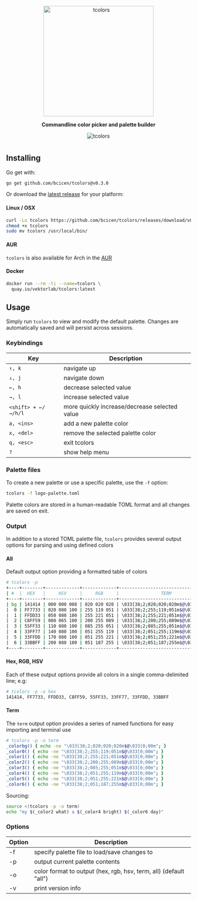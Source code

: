 <p align="center"><img width="300px" src="https://bradley.codes/static/img/tcolors/logo.png" alt="tcolors"/></p>

**<p align="center">Commandline color picker and palette builder</p>**

<p align="center"><img src="https://bradley.codes/static/img/tcolors/screencap.png" alt="tcolors"/></p>

#

## Installing

Go get with:

```bash
go get github.com/bcicen/tcolors@v0.3.0
```

Or download the [latest release](https://github.com/bcicen/tcolors/releases) for your platform:

#### Linux / OSX

```bash
curl -Lo tcolors https://github.com/bcicen/tcolors/releases/download/v0.2/tcolors-0.2-$(uname -s)-amd64
chmod +x tcolors
sudo mv tcolors /usr/local/bin/
```
#### AUR

`tcolors` is also available for Arch in the [AUR](https://aur.archlinux.org/packages/tcolors)

#### Docker

```bash
docker run --rm -ti --name=tcolors \
  quay.io/vektorlab/tcolors:latest
```

## Usage

Simply run `tcolors` to view and modify the default palette. Changes are automatically saved and will persist across sessions.

### Keybindings

Key | Description
--- | ---
`↑, k` | navigate up
`↓, j` | navigate down
`←, h` | decrease selected value
`→, l` | increase selected value
`<shift> + ←/→/h/l` | more quickly increase/decrease selected value
`a, <ins>` | add a new palette color
`x, <del>` | remove the selected palette color
`q, <esc>` | exit tcolors
`?` | show help menu

### Palette files

To create a new palette or use a specific palette, use the `-f` option:

```bash
tcolors -f logo-palette.toml
```

Palette colors are stored in a human-readable TOML format and all changes are saved on exit.

### Output

In addition to a stored TOML palette file, `tcolors` provides several output options for parsing and using defined colors

#### All

Default output option providing a formatted table of colors

```bash
# tcolors -p
+----+--------+-------------+-------------+------------------------------------+
| #  |  HEX   |     HSV     |     RGB     |                TERM                |
+----+--------+-------------+-------------+------------------------------------+
| bg | 141414 | 000 000 008 | 020 020 020 | \033[38;2;020;020;020m$@\033[0;00m |
|  0 | FF7733 | 020 080 100 | 255 119 051 | \033[38;2;255;119;051m$@\033[0;00m |
|  1 | FFDD33 | 050 080 100 | 255 221 051 | \033[38;2;255;221;051m$@\033[0;00m |
|  2 | C8FF59 | 080 065 100 | 200 255 089 | \033[38;2;200;255;089m$@\033[0;00m |
|  3 | 55FF33 | 110 080 100 | 085 255 051 | \033[38;2;085;255;051m$@\033[0;00m |
|  4 | 33FF77 | 140 080 100 | 051 255 119 | \033[38;2;051;255;119m$@\033[0;00m |
|  5 | 33FFDD | 170 080 100 | 051 255 221 | \033[38;2;051;255;221m$@\033[0;00m |
|  6 | 33BBFF | 200 080 100 | 051 187 255 | \033[38;2;051;187;255m$@\033[0;00m |
+----+--------+-------------+-------------+------------------------------------+
```

#### Hex, RGB, HSV

Each of these output options provide all colors in a single comma-delimited line; e.g:

```bash
# tcolors -p -o hex
141414, FF7733, FFDD33, C8FF59, 55FF33, 33FF77, 33FFDD, 33BBFF
```

#### Term

The `term` output option provides a series of named functions for easy importing and terminal use
```bash
# tcolors -p -o term
_colorbg() { echo -ne "\033[38;2;020;020;020m$@\033[0;00m"; }
_color0() { echo -ne "\033[38;2;255;119;051m$@\033[0;00m"; }
_color1() { echo -ne "\033[38;2;255;221;051m$@\033[0;00m"; }
_color2() { echo -ne "\033[38;2;200;255;089m$@\033[0;00m"; }
_color3() { echo -ne "\033[38;2;085;255;051m$@\033[0;00m"; }
_color4() { echo -ne "\033[38;2;051;255;119m$@\033[0;00m"; }
_color5() { echo -ne "\033[38;2;051;255;221m$@\033[0;00m"; }
_color6() { echo -ne "\033[38;2;051;187;255m$@\033[0;00m"; }
```

Sourcing:
```bash
source <(tcolors -p -o term)
echo "my $(_color2 what) a $(_color4 bright) $(_color6 day)"
```

### Options

Option | Description
--- | ---
-f | specify palette file to load/save changes to
-p | output current palette contents
-o | color format to output (hex, rgb, hsv, term, all) (default "all")
-v | print version info
